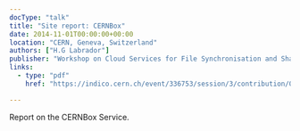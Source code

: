 ```yaml
---
docType: "talk"
title: "Site report: CERNBox"
date: 2014-11-01T00:00:00+00:00
location: "CERN, Geneva, Switzerland"
authors: ["H.G Labrador"]
publisher: "Workshop on Cloud Services for File Synchronisation and Sharing"
links:
  - type: "pdf"
    href: "https://indico.cern.ch/event/336753/session/3/contribution/0/material/slides/1.pdf"

---
```


Report on the CERNBox Service.
